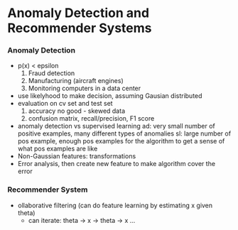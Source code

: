 # Anomaly Detection and Recommender Systems
### Anomaly Detection
- p(x) <  epsilon
  1. Fraud detection
  2. Manufacturing (aircraft engines)
  3. Monitoring computers in a data center
- use likelyhood to make decision, assuming Gausian distributed
- evaluation on cv set and test set 
  1. accuracy no good - skewed data
  2. confusion matrix, recall/precision, F1 score
- anomaly detection vs supervised learning
  ad: very small number of positive examples, many different types of anomalies
  sl: large number of pos example, enough pos examples for the algorithm to get a sense of what pos examples are like
- Non-Gaussian features: transformations
- Error analysis, then create new feature to make algorithm cover the error
    
### Recommender System
- ollaborative filtering (can do feature learning by estimating x given theta)
  * can iterate: theta -> x -> theta -> x ...
